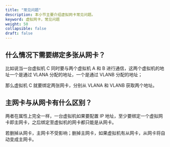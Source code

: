 ```yaml
---
title: "常见问题"
description: 本小节主要介绍虚拟网卡常见问题。 
keyword: 虚拟网卡，常见问题
weight: 50
collapsible: false
draft: false
---
```




## 什么情况下需要绑定多张从网卡？

比如说当一台虚拟机 C 同时要与两个虚拟机 A 和 B 进行通信，这两个虚拟机的地址一个是通过 VLANA 分配的地址，一个是通过 VLANB 分配的地址；

那么虚拟机 C 就要绑定两张网卡，分别从 VLANA 和 VLANB 获取两个地址。

## 主网卡与从网卡有什么区别？

两者在属性上完全一样，一台虚拟机如果要配置 IP 地址，至少要绑定一个虚拟网卡即主网卡，之后绑定至虚拟机的网卡都只能是从网卡。

若删掉从网卡，主网卡不受影响；删掉主网卡，如果虚拟机有从网卡，从网卡将自动变成主网卡。
